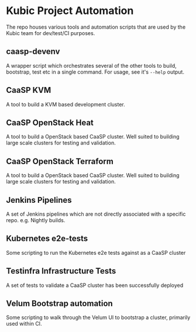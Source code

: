 # Kubic Project Automation

The repo houses various tools and automation scripts that are used by the
Kubic team for dev/test/CI purposes.

## caasp-devenv

A wrapper script which orchestrates several of the other tools to build,
bootstrap, test etc in a single command. For usage, see it's `--help`
output.

## CaaSP KVM

A tool to build a KVM based development cluster.

## CaaSP OpenStack Heat

A tool to build a OpenStack based CaaSP cluster. Well suited to building
large scale clusters for testing and validation.

## CaaSP OpenStack Terraform

A tool to build a OpenStack based CaaSP cluster. Well suited to building
large scale clusters for testing and validation.

## Jenkins Pipelines

A set of Jenkins pipelines which are not directly associated with a specific
repo. e.g. Nightly builds.

## Kubernetes e2e-tests

Some scripting to run the Kubernetes e2e tests against as a CaaSP cluster

## Testinfra Infrastructure Tests

A set of tests to validate a CaaSP cluster has been successfully deployed

## Velum Bootstrap automation

Some scripting to walk through the Velum UI to bootstrap a cluster, primarily
used within CI.

